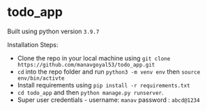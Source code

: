 # todo_app

Built using python version `3.9.7`

Installation Steps:
 - Clone the repo in your local machine using `git clone https://github.com/manavgoyal53/todo_app.git `
 - `cd` into the repo folder and run `python3 -m venv env` then `source env/bin/activte`
 - Install requirements using `pip install -r requirements.txt`
 - `cd todo_app` and then `python manage.py runserver`.
 - Super user credentials - username: `manav` password : `abcd@1234`
